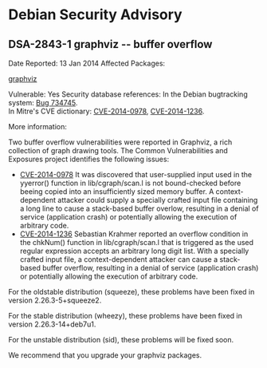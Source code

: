 
Debian Security Advisory
========================


DSA-2843-1 graphviz -- buffer overflow
--------------------------------------



Date Reported:
13 Jan 2014
Affected Packages:

[graphviz](https://packages.debian.org/src:graphviz)

Vulnerable:
Yes
Security database references:
In the Debian bugtracking system: [Bug 734745](https://bugs.debian.org/cgi-bin/bugreport.cgi?bug=734745).  
In Mitre's CVE dictionary: [CVE-2014-0978](https://security-tracker.debian.org/tracker/CVE-2014-0978), [CVE-2014-1236](https://security-tracker.debian.org/tracker/CVE-2014-1236).  

More information:

Two buffer overflow vulnerabilities were reported in Graphviz, a rich
collection of graph drawing tools. The Common Vulnerabilities and
Exposures project identifies the following issues:


* [CVE-2014-0978](https://security-tracker.debian.org/tracker/CVE-2014-0978)
It was discovered that user-supplied input used in the yyerror()
 function in lib/cgraph/scan.l is not bound-checked before beeing
 copied into an insufficiently sized memory buffer. A
 context-dependent attacker could supply a specially crafted input
 file containing a long line to cause a stack-based buffer overlow,
 resulting in a denial of service (application crash) or potentially
 allowing the execution of arbitrary code.
* [CVE-2014-1236](https://security-tracker.debian.org/tracker/CVE-2014-1236)
Sebastian Krahmer reported an overflow condition in the chkNum()
 function in lib/cgraph/scan.l that is triggered as the used regular
 expression accepts an arbitrary long digit list. With a specially
 crafted input file, a context-dependent attacker can cause a
 stack-based buffer overflow, resulting in a denial of service
 (application crash) or potentially allowing the execution of
 arbitrary code.


For the oldstable distribution (squeeze), these problems have been fixed in
version 2.26.3-5+squeeze2.


For the stable distribution (wheezy), these problems have been fixed in
version 2.26.3-14+deb7u1.


For the unstable distribution (sid), these problems will be fixed soon.


We recommend that you upgrade your graphviz packages.





